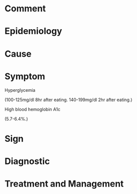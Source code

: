 # Comment

# Epidemiology

# Cause

# Symptom

Hyperglycemia

(100-125mg/dl 8hr after eating. 140-199mg/dl 2hr after eating.)

High blood hemoglobin A1c

(5.7-6.4%.)

# Sign

# Diagnostic

# Treatment and Management
